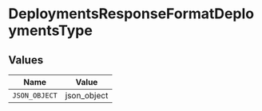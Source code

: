 # DeploymentsResponseFormatDeploymentsType


## Values

| Name          | Value         |
| ------------- | ------------- |
| `JSON_OBJECT` | json_object   |